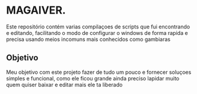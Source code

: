 # MAGAIVER.

Este repositório contém varias compilaçoes de scripts que fui encontrando e editando, facilitando o modo de configurar o windows de forma rapida e precisa usando meios incomuns mais conhecidos como gambiaras  

## Objetivo

Meu objetivo com este projeto fazer de tudo um pouco e fornecer soluçoes simples e funcional, como ele ficou grande ainda preciso lapidar muito quem quiser baixar e editar mais ele ta liberado   
